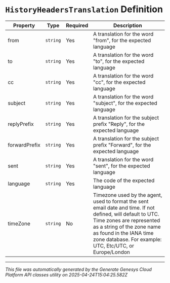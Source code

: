 # `HistoryHeadersTranslation` Definition

| Property | Type | Required | Description |
|----------|------|----------|-------------|
| from | `string` | Yes | A translation for the word "from", for the expected language |
| to | `string` | Yes | A translation for the word "to", for the expected language |
| cc | `string` | Yes | A translation for the word "cc", for the expected language |
| subject | `string` | Yes | A translation for the word "subject", for the expected language |
| replyPrefix | `string` | Yes | A translation for the subject prefix "Reply", for the expected language |
| forwardPrefix | `string` | Yes | A translation for the subject prefix "Forward", for the expected language |
| sent | `string` | Yes | A translation for the word "sent", for the expected language |
| language | `string` | Yes | The code of the expected language |
| timeZone | `string` | No | Timezone used by the agent, used to format the sent email date and time. If not defined, will default to UTC. Time zones are represented as a string of the zone name as found in the IANA time zone database. For example: UTC, Etc/UTC, or Europe/London |

---

*This file was automatically generated by the Generate Genesys Cloud Platform API classes utility on 2025-04-24T15:04:25.582Z*